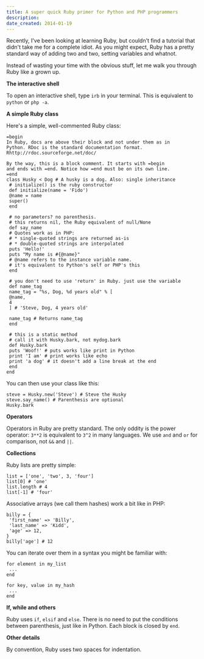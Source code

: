 ```yaml
---
title: A super quick Ruby primer for Python and PHP programmers
description: 
date_created: 2014-01-19
---
```


Recently, I've been looking at learning Ruby, but couldn't find a tutorial that didn't take me for a complete idiot. As you might expect, Ruby has a pretty standard way of adding two and two, setting variables and whatnot.

Instead of wasting your time with the obvious stuff, let me walk you through Ruby like a grown up.

**The interactive shell**

To open an interactive shell, type `irb` in your terminal. This is equivalent to `python` or `php -a`.

**A simple Ruby class**

Here's a simple, well-commented Ruby class:

```
=begin
In Ruby, docs are above their block and not under them as in
Python. RDoc is the standard documentation format.
Rhttp://rdoc.sourceforge.net/doc/

By the way, this is a block comment. It starts with =begin
and ends with =end. Notice how =end must be on its own line.
=end
class Husky < Dog # A husky is a dog. Also: single inheritance
 # initialize() is the ruby constructor
 def initialize(name = 'Fido')
 @name = name
 super()
 end

 # no parameters? no parenthesis.
 # this returns nil, the Ruby equivalent of null/None
 def say_name
 # Quotes work as in PHP:
 # * single-quoted strings are returned as-is
 # * double-quoted strings are interpolated
 puts 'Hello!'
 puts "My name is #{@name}"
 # @name refers to the instance variable name.
 # it's equivalent to Python's self or PHP's this
 end

 # you don't need to use 'return' in Ruby. just use the variable
 def name_tag
 name_tag = "%s, Dog, %d years old" % [
 @name,
 4
 ] # 'Steve, Dog, 4 years old'

 name_tag # Returns name_tag
 end

 # this is a static method
 # call it with Husky.bark, not mydog.bark
 def Husky.bark
 puts 'Woof!' # puts works like print in Python
 print 'I am' # print works like echo
 print 'a dog' # it doesn't add a line break at the end
 end
end
```

You can then use your class like this:

```
steve = Husky.new('Steve') # Steve the Husky
steve.say_name() # Parenthesis are optional
Husky.bark
```

**Operators**

Operators in Ruby are pretty standard. The only oddity is the power operator: `3**2` is equivalent to `3^2` in many languages. We use `and` and `or` for comparison, not `&&` and `||`.

**Collections**

Ruby lists are pretty simple:

```
list = ['one', 'two', 3, 'four']
list[0] # 'one'
list.length # 4
list[-1] # 'four'
```

Associative arrays (we call them hashes) work a bit like in PHP:

```
billy = {
 'first_name' => 'Billy',
 'last_name' => 'Kidd',
 'age' => 12,
}
billy['age'] # 12
```

You can iterate over them in a syntax you might be familiar with:

```
for element in my_list
 ...
end

for key, value in my_hash
 ...
end
```

**If, while and others**

Ruby uses `if`, `elsif` and `else`. There is no need to put the conditions between parenthesis, just like in Python. Each block is closed by `end`.

**Other details**

By convention, Ruby uses two spaces for indentation.

